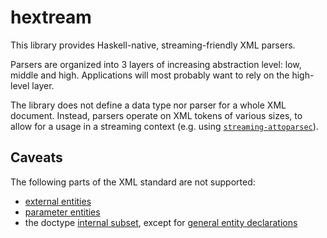 # hextream

This library provides Haskell-native, streaming-friendly XML parsers.

Parsers are organized into 3 layers of increasing abstraction level: low, middle and high. Applications will most probably want to rely on the high-level layer.

The library does not define a data type nor parser for a whole XML document. Instead, parsers operate on XML tokens of various sizes, to allow for a usage in a streaming context (e.g. using [`streaming-attoparsec`](https://hackage.haskell.org/package/streaming-attoparsec)).


## Caveats

The following parts of the XML standard are not supported:
- [external entities](https://www.w3.org/TR/REC-xml/#sec-external-ent)
- [parameter entities](https://www.w3.org/TR/REC-xml/#dt-PE)
- the doctype [internal subset](https://www.w3.org/TR/REC-xml/#NT-intSubset), except for [general entity declarations](https://www.w3.org/TR/REC-xml/#NT-GEDecl)


